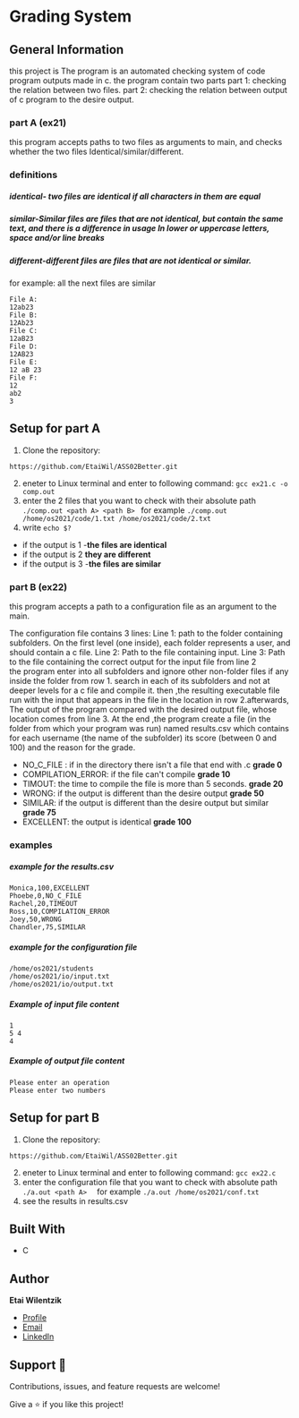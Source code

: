 # Grading System
## General Information
this project is
The program is an automated checking system of code program outputs made in c. the program contain two parts
part 1: checking the relation between two files.
part 2: checking the relation between output of c program to the desire output. 
### part A (ex21)
this program accepts paths to two files as arguments to main, and checks whether the two files
Identical/similar/different.
### definitions
##### identical- two files are identical if all characters in them are equal
##### similar-Similar files are files that are not identical, but contain the same text, and there is a difference in usage In lower or uppercase letters, space and/or line breaks
##### different-different files are files that are not identical or similar.

for example: all the next files are similar
```
File A:
12ab23
File B:
12Ab23
File C:
12aB23
File D:
12AB23
File E:
12 aB 23
File F:
12
ab2
3
```

## Setup for part A
1. Clone the repository:

```
https://github.com/EtaiWil/ASS02Better.git
```
2. eneter to Linux terminal and enter to following command: ``` gcc ex21.c -o comp.out  ``` 
3. enter the 2 files that you want to check with their absolute  path ``` ./comp.out <path A> <path B>  ```  for example ```./comp.out /home/os2021/code/1.txt /home/os2021/code/2.txt```
3. write ```echo $?```

* if the output is 1 -**the files are identical**
* if the output is 2 **they are different**  
* if the output is 3 -**the files are similar**

### part B (ex22)
this program accepts  a path to a configuration file as an argument to the main.

The configuration file contains 3 lines:
Line 1: path to the folder containing subfolders. On the first level (one inside), each folder
represents a user, and should contain a c file.
Line 2: Path to the file containing input.
Line 3: Path to the file containing the correct output for the input file from line 2
<br>
the  program enter  into all subfolders and ignore other non-folder files if any inside the folder from row 1.
search in each of its subfolders and not at deeper levels for a c file and compile it.
 then ,the resulting executable file  run with the input that appears in the file in the location in row 2.afterwards,
The output of the program  compared with the desired output file, whose location comes from line 3.
At the end ,the  program  create a file (in the folder from which your program was run) named results.csv
which contains for each username (the name of the subfolder) its score (between 0 and 100) and the reason for the grade.
<br>
* NO_C_FILE : if in the directory there isn't a file that end with .c **grade 0** 
* COMPILATION_ERROR: if the file can't compile **grade 10**
* TIMOUT: the time to compile the file is more than 5 seconds. **grade 20**
* WRONG: if the output is different than the desire output **grade 50**
* SIMILAR: if the output  is different than the desire output but similar **grade 75**
* EXCELLENT: the output is identical **grade 100** 

### examples 
##### example for the results.csv
```
Monica,100,EXCELLENT
Phoebe,0,NO_C_FILE
Rachel,20,TIMEOUT
Ross,10,COMPILATION_ERROR
Joey,50,WRONG
Chandler,75,SIMILAR
```
##### example for the configuration file 
```
/home/os2021/students
/home/os2021/io/input.txt
/home/os2021/io/output.txt

```
##### Example of input file content
```
1
5 4
4
```
##### Example of output file content
```
Please enter an operation
Please enter two numbers
```
## Setup for part B
1. Clone the repository:
```
https://github.com/EtaiWil/ASS02Better.git
```
2. eneter to Linux terminal and enter to following command: ``` gcc ex22.c   ```
3. enter the configuration file that you want to check with absolute  path ``` ./a.out <path A>   ```  for example ```./a.out /home/os2021/conf.txt```
4. see the results in results.csv

## Built With

- C


## Author

**Etai Wilentzik**

- [Profile](https://github.com/EtaiWil )
- [Email](mailto:etaiwil2000@gmail.com?subject=Hi "Hi!")
- [LinkedIn](https://www.linkedin.com/in/etai-wilentzik-b5a106212/ "Welcome")

## Support 🤝

Contributions, issues, and feature requests are welcome!

Give a ⭐️ if you like this project!


